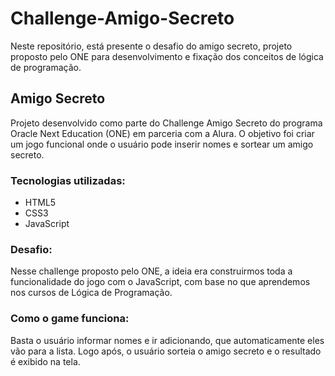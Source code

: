 # Challenge-Amigo-Secreto
Neste repositório, está presente o desafio do amigo secreto, projeto proposto pelo ONE para desenvolvimento e fixação dos conceitos de lógica de programação.
<section class="project">
  <h2>Amigo Secreto</h2>
  <p>Projeto desenvolvido como parte do Challenge Amigo Secreto do programa Oracle Next Education (ONE) em parceria com a Alura. O objetivo foi criar um jogo funcional onde o usuário pode inserir nomes e sortear um amigo secreto.</p>

  <h3>Tecnologias utilizadas:</h3>
  <ul>
    <li>HTML5</li>
    <li>CSS3</li>
    <li>JavaScript</li>
  </ul>

  <h3>Desafio:</h3>
  <p>Nesse challenge proposto pelo ONE, a ideia era construirmos toda a funcionalidade do jogo com o JavaScript, com base no que aprendemos nos cursos de Lógica de Programação.</p>

  <h3>Como o game funciona:</h3>
  <p>Basta o usuário informar nomes e ir adicionando, que automaticamente eles vão para a lista. Logo após, o usuário sorteia o amigo secreto e o resultado é exibido na tela.</p>
</section>
